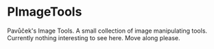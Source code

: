 # PImageTools
Pavůček's Image Tools.
A small collection of image manipulating tools.
Currently nothing interesting to see here. Move along please.

